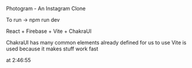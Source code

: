 Photogram - An Instagram Clone

To run -> npm run dev

React + Firebase + Vite + ChakraUI

ChakraUI has many common elements already defined for us to use
Vite is used because it makes stuff work fast

at 2:46:55